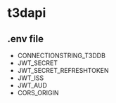 # t3dapi

## .env file

- CONNECTIONSTRING_T3DDB
- JWT_SECRET
- JWT_SECRET_REFRESHTOKEN
- JWT_ISS
- JWT_AUD
- CORS_ORIGIN
